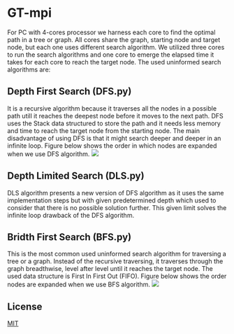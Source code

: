 # GT-mpi
For PC with 4-cores processor we harness each core to find the optimal path in a tree or graph. All cores share the graph, starting node and target node, but each one uses different search algorithm. We utilized three cores to run the search algorithms and one core to emerge the elapsed time it takes for each core to reach the target node.
The used uninformed search algorithms are:
## Depth First Search (DFS.py)
It is a recursive algorithm because it traverses all the nodes in a possible path utill it reaches the deepest node before it moves to the next path. DFS uses the Stack data structured to store the path and it needs less memory and time to reach the target node from the starting node. The main disadvantage of using DFS is that it might search deeper and deeper in an infinite loop. Figure below shows the order in which nodes are expanded when we use DFS algorithm.
![](https://upload.wikimedia.org/wikipedia/commons/thumb/1/1f/Depth-first-tree.svg/1024px-Depth-first-tree.svg.png)
## Depth Limited Search (DLS.py)
DLS algorithm presents a new version of DFS algorithm as it uses the same implementation steps but with given predetermined depth which used to consider that there is no possible solution further. This given limit solves the infinite loop drawback of the DFS algorithm. 
## Bridth First Search (BFS.py)
This is the most common used uninformed search algorithm for traversing a tree or a graph. Instead of the recursive traversing, it traverses through the graph breadthwise, level after level until it reaches the target node. The used data structure is First In First Out (FIFO).
Figure below shows the order nodes are expanded when we use BFS algorithm. 
![](https://upload.wikimedia.org/wikipedia/commons/thumb/3/33/Breadth-first-tree.svg/1024px-Breadth-first-tree.svg.png)

## License
[MIT](https://choosealicense.com/licenses/mit/)
